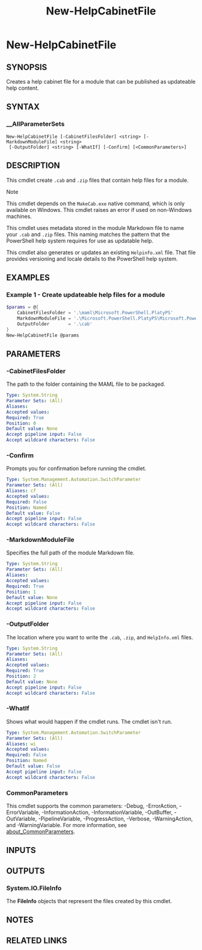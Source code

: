 ﻿---
external help file: Microsoft.PowerShell.PlatyPS-Help.xml
online version: https://learn.microsoft.com/powershell/module/microsoft.powershell.platyps/new-helpcabinetfile?view=ps-modules&WT.mc_id=ps-gethelp
Locale: en-US
Module Name: Microsoft.PowerShell.PlatyPS
ms.custom: preview1
ms.date: 10/25/2024
schema: 2.0.0
title: New-HelpCabinetFile
---

# New-HelpCabinetFile

## SYNOPSIS

Creates a help cabinet file for a module that can be published as updateable help content.

## SYNTAX

### __AllParameterSets

```
New-HelpCabinetFile [-CabinetFilesFolder] <string> [-MarkdownModuleFile] <string>
 [-OutputFolder] <string> [-WhatIf] [-Confirm] [<CommonParameters>]
```

## DESCRIPTION

This cmdlet create `.cab` and `.zip` files that contain help files for a module.

> [!NOTE]
> This cmdlet depends on the `MakeCab.exe` native command, which is only available on Windows. This
> cmdlet raises an error if used on non-Windows machines.

This cmdlet uses metadata stored in the module Markdown file to name your `.cab` and `.zip` files.
This naming matches the pattern that the PowerShell help system requires for use as updatable help.

This cmdlet also generates or updates an existing `Helpinfo.xml` file. That file provides versioning
and locale details to the PowerShell help system.

## EXAMPLES

### Example 1 - Create updateable help files for a module

```powershell
$params = @{
    CabinetFilesFolder = '.\maml\Microsoft.PowerShell.PlatyPS'
    MarkdownModuleFile = '.\Microsoft.PowerShell.PlatyPS\Microsoft.PowerShell.PlatyPS.md'
    OutputFolder       = '.\cab'
}
New-HelpCabinetFile @params
```

## PARAMETERS

### -CabinetFilesFolder

The path to the folder containing the MAML file to be packaged.

```yaml
Type: System.String
Parameter Sets: (All)
Aliases:
Accepted values:
Required: True
Position: 0
Default value: None
Accept pipeline input: False
Accept wildcard characters: False
```

### -Confirm

Prompts you for confirmation before running the cmdlet.

```yaml
Type: System.Management.Automation.SwitchParameter
Parameter Sets: (All)
Aliases: cf
Accepted values:
Required: False
Position: Named
Default value: False
Accept pipeline input: False
Accept wildcard characters: False
```

### -MarkdownModuleFile

Specifies the full path of the module Markdown file.

```yaml
Type: System.String
Parameter Sets: (All)
Aliases:
Accepted values:
Required: True
Position: 1
Default value: None
Accept pipeline input: False
Accept wildcard characters: False
```

### -OutputFolder

The location where you want to write the `.cab`, `.zip`, and `HelpInfo.xml` files.

```yaml
Type: System.String
Parameter Sets: (All)
Aliases:
Accepted values:
Required: True
Position: 2
Default value: None
Accept pipeline input: False
Accept wildcard characters: False
```

### -WhatIf

Shows what would happen if the cmdlet runs. The cmdlet isn't run.

```yaml
Type: System.Management.Automation.SwitchParameter
Parameter Sets: (All)
Aliases: wi
Accepted values:
Required: False
Position: Named
Default value: False
Accept pipeline input: False
Accept wildcard characters: False
```

### CommonParameters

This cmdlet supports the common parameters: -Debug, -ErrorAction, -ErrorVariable,
-InformationAction, -InformationVariable, -OutBuffer, -OutVariable, -PipelineVariable,
-ProgressAction, -Verbose, -WarningAction, and -WarningVariable. For more information, see
[about_CommonParameters](https://go.microsoft.com/fwlink/?LinkID=113216).

## INPUTS

## OUTPUTS

### System.IO.FileInfo

The **FileInfo** objects that represent the files created by this cmdlet.

## NOTES

## RELATED LINKS
